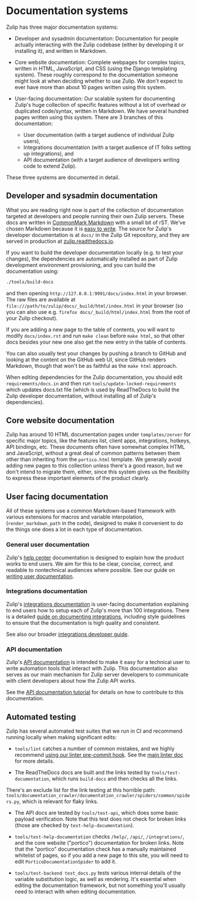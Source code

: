 # Documentation systems

Zulip has three major documentation systems:

- Developer and sysadmin documentation: Documentation for people
  actually interacting with the Zulip codebase (either by developing
  it or installing it), and written in Markdown.

- Core website documentation: Complete webpages for complex topics,
  written in HTML, JavaScript, and CSS (using the Django templating
  system).  These roughly correspond to the documentation someone
  might look at when deciding whether to use Zulip.  We don't expect
  to ever have more than about 10 pages written using this system.

- User-facing documentation: Our scalable system for documenting
  Zulip's huge collection of specific features without a lot of
  overhead or duplicated code/syntax, written in Markdown.  We have
  several hundred pages written using this system.  There are 3
  branches of this documentation:
  - User documentation (with a target audience of individual Zulip
  users),
  - Integrations documentation (with a target audience of IT folks
  setting up integrations), and
  - API documentation (with a target audience of developers writing
  code to extend Zulip).

These three systems are documented in detail.

## Developer and sysadmin documentation

What you are reading right now is part of the collection of
documentation targeted at developers and people running their own
Zulip servers.  These docs are written in
[CommonMark Markdown](https://commonmark.org/) with a small bit of rST.
We've chosen Markdown because it is
[easy to write](https://commonmark.org/help/).  The source for Zulip's
developer documentation is at `docs/` in the Zulip Git repository, and
they are served in production at
[zulip.readthedocs.io](https://zulip.readthedocs.io/en/latest/).

If you want to build the developer documentation locally (e.g. to test
your changes), the dependencies are automatically installed as part of
Zulip development environment provisioning, and you can build the
documentation using:

```bash
./tools/build-docs
```

and then opening `http://127.0.0.1:9991/docs/index.html` in your
browser.  The raw files are available at
`file:///path/to/zulip/docs/_build/html/index.html` in your browser
(so you can also use e.g. `firefox docs/_build/html/index.html` from
the root of your Zulip checkout).

If you are adding a new page to the table of contents, you will want
to modify `docs/index.rst` and run `make clean` before `make html`, so
that other docs besides your new one also get the new entry in the
table of contents.

You can also usually test your changes by pushing a branch to GitHub
and looking at the content on the GitHub web UI, since GitHub renders
Markdown, though that won't be as faithful as the `make html`
approach.

When editing dependencies for the Zulip documentation, you should edit
`requirements/docs.in` and then run `tools/update-locked-requirements`
which updates docs.txt file (which is used by ReadTheDocs to build the
Zulip developer documentation, without installing all of Zulip's
dependencies).

## Core website documentation

Zulip has around 10 HTML documentation pages under `templates/zerver`
for specific major topics, like the features list, client apps,
integrations, hotkeys, API bindings, etc.  These documents often have
somewhat complex HTML and JavaScript, without a great deal of common
patterns between them other than inheriting from the `portico.html`
template.  We generally avoid adding new pages to this collection
unless there's a good reason, but we don't intend to migrate them,
either, since this system gives us the flexibility to express these
important elements of the product clearly.

## User facing documentation

All of these systems use a common Markdown-based framework with
various extensions for macros and variable interpolation,
(`render_markdown_path` in the code), designed to make it convenient
to do the things one does a lot in each type of documentation.

### General user documentation

Zulip's [help center](https://zulip.com/help/) documentation is
designed to explain how the product works to end users.  We aim for
this to be clear, concise, correct, and readable to nontechnical
audiences where possible.  See our guide on [writing user
documentation](user.md).

### Integrations documentation

Zulip's [integrations documentation](https://zulip.com/integrations)
is user-facing documentation explaining to end users how to setup each
of Zulip's more than 100 integrations.  There is a detailed [guide on
documenting integrations](integrations.md), including style guidelines
to ensure that the documentation is high quality and consistent.

See also our broader [integrations developer
guide](https://zulip.com/api/integrations-overview).

### API documentation

Zulip's [API documentation](https://zulip.com/api/) is intended to make
it easy for a technical user to write automation tools that interact
with Zulip.  This documentation also serves as our main mechanism for
Zulip server developers to communicate with client developers about
how the Zulip API works.

See the [API documentation tutorial](../documentation/api.md) for
details on how to contribute to this documentation.

## Automated testing

Zulip has several automated test suites that we run in CI and
recommend running locally when making significant edits:

- `tools/lint` catches a number of common mistakes, and we highly
recommend
[using our linter pre-commit hook](../git/zulip-tools.html#set-up-git-repo-script).
See the [main linter doc](../testing/linters.md) for more details.

- The ReadTheDocs docs are built and the links tested by
`tools/test-documentation`, which runs `build-docs` and then checks
all the links.

There's an exclude list for the link testing at this horrible path:
`tools/documentation_crawler/documentation_crawler/spiders/common/spiders.py`,
which is relevant for flaky links.

- The API docs are tested by `tools/test-api`, which does some basic
payload verification.  Note that this test does not check for broken
links (those are checked by `test-help-documentation`).

- `tools/test-help-documentation` checks `/help/`, `/api/`,
  `/integrations/`, and the core website ("portico") documentation for
  broken links.  Note that the "portico" documentation check has a
  manually maintained whitelist of pages, so if you add a new page to
  this site, you will need to edit `PorticoDocumentationSpider` to add it.

- `tools/test-backend test_docs.py` tests various internal details of
  the variable substitution logic, as well as rendering.  It's
  essential when editing the documentation framework, but not
  something you'll usually need to interact with when editing
  documentation.
